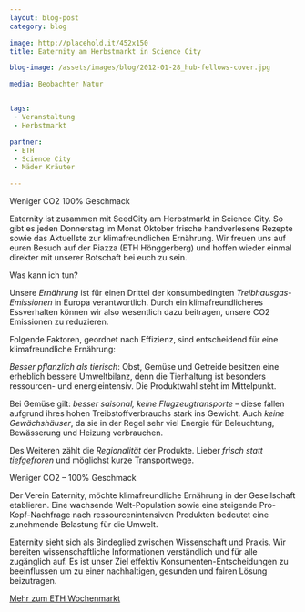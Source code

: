 ```yaml
---
layout: blog-post
category: blog

image: http://placehold.it/452x150
title: Eaternity am Herbstmarkt in Science City

blog-image: /assets/images/blog/2012-01-28_hub-fellows-cover.jpg

media: Beobachter Natur


tags:
 - Veranstaltung
 - Herbstmarkt

partner:
 - ETH
 - Science City
 - Mäder Kräuter

--- 
```


Weniger CO2
	100% Geschmack
	
Eaternity ist zusammen mit SeedCity am Herbstmarkt in Science City. So gibt es jeden Donnerstag im Monat Oktober frische handverlesene Rezepte sowie das Aktuellste zur klimafreundlichen Ernährung. Wir freuen uns auf euren Besuch auf der Piazza (ETH Hönggerberg) und hoffen wieder einmal direkter mit unserer Botschaft bei euch zu sein.

Was kann ich tun?

Unsere *Ernährung* ist für einen Drittel der konsumbedingten *Treibhausgas-Emissionen* in Europa verantwortlich. Durch ein klimafreundlicheres Essverhalten können wir also wesentlich dazu beitragen, unsere CO2 Emissionen zu reduzieren.

Folgende Faktoren, geordnet nach Effizienz, sind entscheidend für eine klimafreundliche Ernährung:

*Besser pflanzlich als tierisch*: Obst, Gemüse und Getreide besitzen eine erheblich bessere Umweltbilanz, denn die Tierhaltung ist besonders ressourcen- und energieintensiv. Die Produktwahl steht im Mittelpunkt.

Bei Gemüse gilt: *besser saisonal, keine Flugzeugtransporte* – diese fallen aufgrund ihres hohen Treibstoffverbrauchs stark ins Gewicht. Auch *keine Gewächshäuser*, da sie in der Regel sehr viel Energie für Beleuchtung, Bewässerung und Heizung verbrauchen.

Des Weiteren zählt die *Regionalität* der Produkte. Lieber *frisch statt tiefgefroren* und möglichst kurze Transportwege.

Weniger CO2  – 100% Geschmack

Der Verein Eaternity, möchte klimafreundliche Ernährung in der Gesellschaft etablieren. Eine wachsende Welt-Population sowie eine steigende Pro-Kopf-Nachfrage nach ressourcenintensiven Produkten bedeutet eine zunehmende Belastung für die Umwelt.

Eaternity sieht sich als Bindeglied zwischen Wissenschaft und Praxis. Wir bereiten wissenschaftliche Informationen verständlich und für alle zugänglich auf. Es ist unser Ziel effektiv Konsumenten-Entscheidungen zu beeinflussen um zu einer nachhaltigen, gesunden und fairen Lösung beizutragen.


[Mehr zum ETH Wochenmarkt][1]

[1]: http://www.vs.ethz.ch/standortentwicklung/science_city/wochenmarkt
